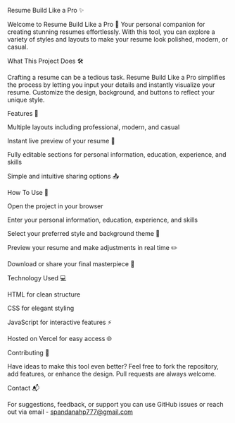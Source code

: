 Resume Build Like a Pro ✨

Welcome to Resume Build Like a Pro 🎉 Your personal companion for creating stunning resumes effortlessly. With this tool, you can explore a variety of styles and layouts to make your resume look polished, modern, or casual.

What This Project Does 🛠️

Crafting a resume can be a tedious task. Resume Build Like a Pro simplifies the process by letting you input your details and instantly visualize your resume. Customize the design, background, and buttons to reflect your unique style.

Features 🚀

Multiple layouts including professional, modern, and casual

Instant live preview of your resume 👀

Fully editable sections for personal information, education, experience, and skills

Simple and intuitive sharing options 📤

How To Use 🎯

Open the project in your browser

Enter your personal information, education, experience, and skills

Select your preferred style and background theme 🎨

Preview your resume and make adjustments in real time ✏️

Download or share your final masterpiece 🌟

Technology Used 💻

HTML for clean structure

CSS for elegant styling

JavaScript for interactive features ⚡

Hosted on Vercel for easy access 🌐

Contributing 🤝

Have ideas to make this tool even better? Feel free to fork the repository, add features, or enhance the design. Pull requests are always welcome.

Contact 📬

For suggestions, feedback, or support you can use GitHub issues or reach out via email - spandanahp777@gmail.com
